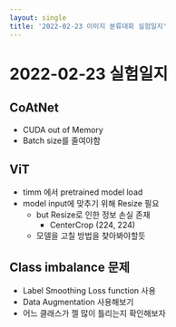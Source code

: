 ```yaml
---
layout: single
title: '2022-02-23 이미지 분류대회 실험일지'
---
```

# 2022-02-23 실험일지
## CoAtNet
  - CUDA out of Memory
  - Batch size를 줄여야함
## ViT
  - timm 에서 pretrained model load
  - model input에 맞추기 위해 Resize 필요
    - but Resize로 인한 정보 손실 존재 
      - CenterCrop (224, 224)
    - 모델을 고칠 방법을 찾아봐야할듯
## Class imbalance 문제  
  - Label Smoothing Loss function 사용
  - Data Augmentation 사용해보기
  - 어느 클래스가 젤 많이 틀리는지 확인해보자